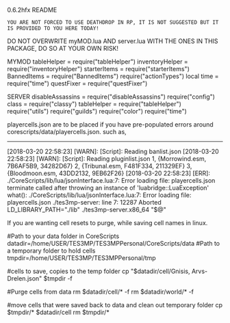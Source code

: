 0.6.2hfx README

`
YOU ARE NOT FORCED TO USE DEATHDROP IN RP, IT IS NOT SUGGESTED BUT IT IS PROVIDED TO YOU HERE TODAY!
`

DO NOT OVERWRITE myMOD.lua AND server.lua WITH THE ONES IN THIS PACKAGE, DO SO AT YOUR OWN RISK!

MYMOD
tableHelper = require("tableHelper")
inventoryHelper = require("inventoryHelper")
starterItems = require("starterItems")
BannedItems = require("BannedItems")
require("actionTypes")
local time = require("time")
questFixer = require("questFixer")

SERVER
disableAssassins = require("disableAssassins")
require("config")
class = require("classy")
tableHelper = require("tableHelper")
require("utils")
require("guiIds")
require("color")
require("time")

playercells.json are to be placed if you have pre-populated errors around corescripts/data/playercells.json.
such as,

------------------------------------------------------------
[2018-03-20 22:58:23] [WARN]: [Script]: Reading banlist.json
[2018-03-20 22:58:23] [WARN]: [Script]: Reading pluginlist.json
1, {Morrowind.esm, 7B6AF5B9, 34282D67}
2, {Tribunal.esm, F481F334, 211329EF}
3, {Bloodmoon.esm, 43DD2132, 9EB62F26}
[2018-03-20 22:58:23] [ERR]: ./CoreScripts/lib/lua/jsonInterface.lua:7: Error loading file: playercells.json
terminate called after throwing an instance of 'luabridge::LuaException'
  what():  ./CoreScripts/lib/lua/jsonInterface.lua:7: Error loading file: playercells.json
./tes3mp-server: line 7: 12287 Aborted                 LD_LIBRARY_PATH="./lib" ./tes3mp-server.x86_64 "$@"


If you are wanting cell resets to purge, while saving cell names in linux.

#Path to your data folder in CoreScripts
datadir=/home/USER/TES3MP/TES3MPPersonal/CoreScripts/data
#Path to a temporary folder to hold cells
tmpdir=/home/USER/TES3MP/TES3MPPersonal/tmp

#cells to save, copies to the temp folder
    cp "$datadir/cell/Gnisis, Arvs-Drelen.json" $tmpdir -f

#Purge cells from data
    rm $datadir/cell/* -f
    rm $datadir/world/* -f

#move cells that were saved back to data and clean out temporary folder
    cp $tmpdir/* $datadir/cell
    rm $tmpdir/*